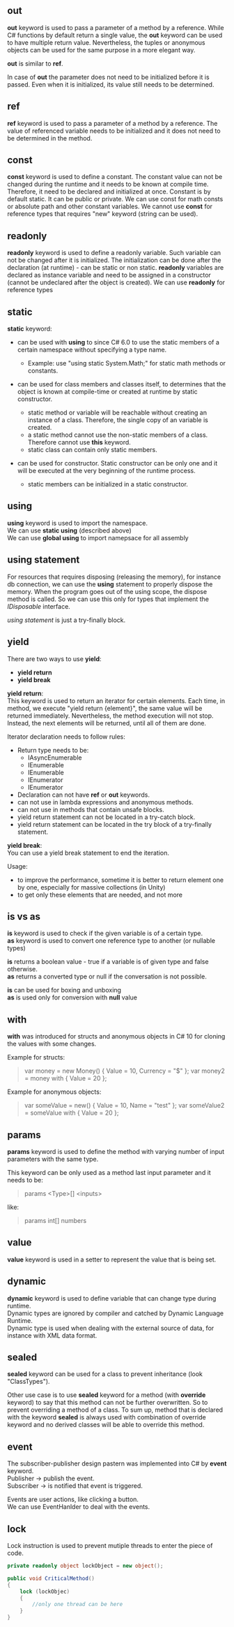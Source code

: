 ﻿## **out** 

**out** keyword is used to pass a parameter of a method by a reference.
While C# functions by default return a single value, the **out** keyword can be used to have multiple return value.
Nevertheless, the tuples or anonymous objects can be used for the same purpose in a more elegant way.

**out** is similar to **ref**.

In case of **out** the parameter does not need to be initialized before it is passed. 
Even when it is initialized, its value still needs to be determined.

## **ref**

**ref** keyword is used to pass a parameter of a method by a reference.
The value of referenced variable needs to be initialized and it does not need to be determined in the method.

## **const**

**const** keyword is used to define a constant. The constant value can not be changed during the runtime and it needs to be known at compile time.
Therefore, it need to be declared and initialized at once. Constant is by default static. It can be public or private.
We can use const for math consts or absolute path and other constant variables.
We cannot use **const** for reference types that requires "new" keyword (string can be used).

## **readonly**

**readonly** keyword is used to define a readonly variable. Such variable can not be changed after it is initialized. 
The initialization can be done after the declaration (at runtime) - can be static or non static.
**readonly** variables are declared as instance variable and need to be assigned in a constructor (cannot be undeclared after the object is created).
We can use **readonly** for reference types

## **static**

**static** keyword:
- can be used with **using** to since C# 6.0 to use the static members of a certain namespace without specifying a type name.
  - Example: use "using static System.Math;" for static math methods or constants.

- can be used for class members and classes itself, to determines that the object is known at compile-time or created at runtime by static constructor.
  - static method or variable will be reachable without creating an instance of a class. Therefore, the single copy of an variable is created.
  - a static method cannot use the non-static members of a class. Therefore cannot use **this** keyword.
  - static class can contain only static members.

- can be used for constructor. Static constructor can be only one and it will be executed at the very beginning of the runtime process. 
  - static members can be initialized in a static constructor.

## **using** 

**using** keyword is used to import the namespace.  
We can use **static using** (described above)  
We can use **global using** to import namepsace for all assembly  

## **using** statement

For resources that requires disposing (releasing the memory), for instance db connection, we can use the **using** statement to properly dispose the
memory. When the program goes out of the using scope, the dispose method is called. So we can use this only for types that implement the *IDisposable* 
interface. 

*using statement* is just a try-finally block.

## **yield**

There are two ways to use **yield**:
- **yield return**
- **yield break**

**yield return**:  
This keyword is used to return an iterator for certain elements. 
Each time, in method, we execute "yield return {element}", the same value will be returned immediately. 
Nevertheless, the method execution will not stop. Instead, the next elements will be returned, until all of them are done.

Iterator declaration needs to follow rules:
+ Return type needs to be:
	+ IAsyncEnumerable<T>
	+ IEnumerable<T>
	+ IEnumerable
	+ IEnumerator<T>
	+ IEnumerator
+ Declaration can not have **ref** or **out** keywords.
+ can not use in lambda expressions and anonymous methods.
+ can not use in methods that contain unsafe blocks.
+ yield return statement can not be located in a try-catch block.
+ yield return statement can be located in the try block of a try-finally statement.

**yield break**:  
You can use a yield break statement to end the iteration.

Usage: 
- to improve the performance, sometime it is better to return element one by one, especially for massive collections (in Unity)
- to get only these elements that are needed, and not more

## **is** vs **as**

**is** keyword is used to check if the given variable is of a certain type.  
**as** keyword is used to convert one reference type to another (or nullable types)  

**is** returns a boolean value - true if a variable is of given type and false otherwise.  
**as** returns a converted type or null if the conversation is not possible.  

**is** can be used for boxing and unboxing  
**as** is used only for conversion with **null** value  

## **with**

**with** was introduced for structs and anonymous objects in C# 10 for cloning the values with some changes.

Example for structs:
> var money = new Money() { Value = 10, Currency = "$" }; var money2 = money with { Value = 20 };

Example for anonymous objects:
> var someValue = new() { Value = 10, Name = "test" }; var someValue2 = someValue with { Value = 20 };
 
## **params**

**params** keyword is used to define the method with varying number of input parameters with the same type.

This keyword can be only used as a method last input parameter and it needs to be:
> params \<Type\>[] \<inputs\> 

like: 
> params int[] numbers

## **value**

**value** keyword is used in a setter to represent the value that is being set.

## **dynamic**

**dynamic** keyword is used to define variable that can change type during runtime.  
Dynamic types are ignored by compiler and catched by Dynamic Language Runtime.  
Dynamic type is used when dealing with the external source of data, for instance with XML data format.

## **sealed**

**sealed** keyword can be used for a class to prevent inheritance (look "ClassTypes").

Other use case is to use **sealed** keyword for a method (with **override** keyword) to say that this method can not be further overwritten.
So to prevent overriding a method of a class. To sum up, method that is declared with the keyword **sealed** is always used with combination of override keyword and 
no derived classes will be able to override this method.

## **event**

The subscriber-publisher design pastern was implemented into C# by **event** keyword.  
Publisher -> publish the event.  
Subscriber -> is notified that event is triggered.  

Events are user actions, like clicking a button.  
We can use EventHanlder to deal with the events.

## **lock**

Lock instruction is used to prevent mutiple threads to enter the piece of code.

```csharp
private readonly object lockObject = new object();

public void CriticalMethod()
{
	lock (lockObjec)
	{
		//only one thread can be here
	}
}
```